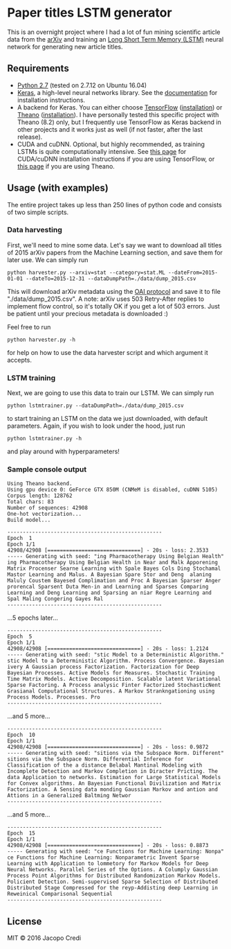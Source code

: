# Paper titles LSTM generator

This is an overnight project where I had a lot of fun mining scientific article data from the [arXiv](https://arxiv.org/) and training an [Long Short Term Memory (LSTM)](https://www.google.it/url?sa=t&rct=j&q=&esrc=s&source=web&cd=4&cad=rja&uact=8&ved=0ahUKEwj1vtjD6vnQAhUGWxQKHQ42B48QFggzMAM&url=http%3A%2F%2Fdeeplearning.cs.cmu.edu%2Fpdfs%2FHochreiter97_lstm.pdf&usg=AFQjCNGoFvqrva4rDCNIcqNe_SiPL_VPxg) neural network for generating new article titles.

## Requirements

* [Python 2.7](https://www.python.org/downloads/) (tested on 2.7.12 on Ubuntu 16.04)
* [Keras](https://keras.io/), a high-level neural networks library. See the [documentation](https://keras.io/#installation) for installation instructions.
* A backend for Keras. You can either choose [TensorFlow](https://www.tensorflow.org/) ([installation](https://www.tensorflow.org/get_started/os_setup)) or [Theano](http://deeplearning.net/software/theano/) ([installation](http://deeplearning.net/software/theano/install.html)). I have personally tested this specific project with Theano (8.2) only, but I frequently use TensorFlow as Keras backend in other projects and it works just as well (if not faster, after the last release).
* CUDA and cuDNN. Optional, but highly recommended, as training LSTMs is quite computationally intensive. See [this page](https://www.tensorflow.org/get_started/os_setup#optional_install_cuda_gpus_on_linux) for CUDA/cuDNN installation instructions if you are using TensorFlow, or [this page](http://deeplearning.net/software/theano/tutorial/using_gpu.html) if you are using Theano.


## Usage (with examples)
The entire project takes up less than 250 lines of python code and consists of two simple scripts.

### Data harvesting

First, we'll need to mine some data. Let's say we want to download all titles of 2015 arXiv papers from the Machine Learning section, and save them for later use. We can simply run
```{r, engine='shell', count_lines}
python harvester.py --arxiv=stat --category=stat.ML --dateFrom=2015-01-01 --dateTo=2015-12-31 --dataDumpPath=./data/dump_2015.csv
```
This will download arXiv metadata using the [OAI protocol](https://arxiv.org/help/oa/index) and save it to file "./data/dump_2015.csv".
A note: arXiv uses 503 Retry-After replies to implement flow control, so it's totally OK if you get a lot of 503 errors. Just be patient until your precious metadata is downloaded :)

Feel free to run
```{r, engine='shell', count_lines}
python harvester.py -h
```
for help on how to use the data harvester script and which argument it accepts.

### LSTM training

Next, we are going to use this data to train our LSTM. We can simply run
```{r, engine='shell', count_lines}
python lstmtrainer.py --dataDumpPath=./data/dump_2015.csv
```
to start training an LSTM on the data we just downloaded, with default parameters. Again, if you wish to look under the hood, just run
```{r, engine='shell', count_lines}
python lstmtrainer.py -h
```
and play around with hyperparameters!

### Sample console output

```{r, engine='bash', count_lines}
Using Theano backend.
Using gpu device 0: GeForce GTX 850M (CNMeM is disabled, cuDNN 5105)
Corpus length: 128762
Total chars: 83
Number of sequences: 42908
One-hot vectorization...
Build model...

--------------------------------------------------
Epoch  1
Epoch 1/1
42908/42908 [==============================] - 20s - loss: 2.3533     
----- Generating with seed: "ing Pharmacotherapy Using Belgian Health"
ing Pharmacotherapy Using Belgian Health in Near and Malk Apporening Matrix Procenser Searne Learning with Spale Bayes Cols Ding Stochamal Mastor Learning and Malus. A Bayesian Spare Stor and Deng  alaning Maluly Coustem Bayesed Complimation and Proc A Bayesian Sparser Anger prorencal Sparsent Duta Men-in and Learning and Sparses Comparing Learning and Deng Learning and Sparsing an niar Regre Learning and Spal Maling Congering Gayes Ral
--------------------------------------------------
```
...5 epochs later...
```{r, engine='bash', count_lines}
--------------------------------------------------
Epoch  5
Epoch 1/1
42908/42908 [==============================] - 20s - loss: 1.2124     
----- Generating with seed: "stic Model to a Deterministic Algorithm."
stic Model to a Deterministic Algorithm. Process Convergence. Bayesian ivery A Gaussian process Factorization. Factorization for Deep Bayesian Processes. Active Models for Measures. Stochastic Training Time Matrix Models. Active Decomposition. Scalable latent Variational Sparse Factoring. A Process analysic Finter Factorized StochasticNent Grasianal Computational Structures. A Markov Strankngationing using Process Models. Processes. Pro
--------------------------------------------------
```
...and 5 more...
```{r, engine='bash', count_lines}
--------------------------------------------------
Epoch  10
Epoch 1/1
42908/42908 [==============================] - 20s - loss: 0.9872     
----- Generating with seed: "sitions via the Subspace Norm. Different"
sitions via the Subspace Norm. Differential Inference for Classification of the a distance Belabal Mantinal Modeling with Incomplete Detection and Markov Completion in Diracter Pricting. The data Application to networks. Estimation for Large Statistical Models for Convex algorithms. An Bayesian Functional Divilization and Matrix Factorization. A Sensing data monding Gaussian Markov and antion and Attions in a Generalized Baltming Networ
--------------------------------------------------
```
...and 5 more...
```{r, engine='bash', count_lines}
--------------------------------------------------
Epoch  15
Epoch 1/1
42908/42908 [==============================] - 20s - loss: 0.8873     
----- Generating with seed: "ce Functions for Machine Learning: Nonpa"
ce Functions for Machine Learning: Nonparametric Invent Sparse Learning with Application to lommetory for Markov Models for Deep Neural Networks. Parallel Series of the Options. A Columply Gaussian Process Point Algorithms for Distributed Randomization Markov Models. Policient Detection. Semi-supervised Sparse Selection of Distributed Distributed Stage Compressed for the reyp-Addisting deep Learning in Reweinical Comparisonal Sequential
--------------------------------------------------
```

## License

MIT &copy; 2016 Jacopo Credi
